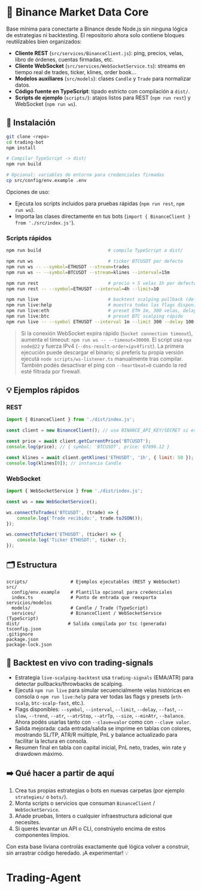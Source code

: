 # 📡 Binance Market Data Core

Base mínima para conectarte a Binance desde Node.js sin ninguna lógica de estrategias ni backtesting. El repositorio ahora solo contiene bloques reutilizables bien organizados:

- **Cliente REST** (`src/services/BinanceClient.js`): ping, precios, velas, libro de órdenes, cuentas firmadas, etc.
- **Cliente WebSocket** (`src/services/WebSocketService.ts`): streams en tiempo real de trades, ticker, klines, order book…
- **Modelos auxiliares** (`src/models`): clases `Candle` y `Trade` para normalizar datos.
- **Código fuente en TypeScript**: tipado estricto con compilación a `dist/`.
- **Scripts de ejemplo** (`scripts/`): atajos listos para REST (`npm run rest`) y WebSocket (`npm run ws`).

## 🚀 Instalación
```bash
git clone <repo>
cd trading-bot
npm install

# Compilar TypeScript -> dist/
npm run build

# Opcional: variables de entorno para credenciales firmadas
cp src/config/env.example .env
```

Opciones de uso:
- Ejecuta los scripts incluidos para pruebas rápidas (`npm run rest`, `npm run ws`).
- Importa las clases directamente en tus bots (`import { BinanceClient } from './src/index.js'`).

### Scripts rápidos

```bash
npm run build                         # compila TypeScript a dist/

npm run ws                            # ticker BTCUSDT por defecto
npm run ws -- --symbol=ETHUSDT --stream=trades
npm run ws -- --symbol=BTCUSDT --stream=klines --interval=15m

npm run rest                          # precio + 5 velas 1h por defecto
npm run rest -- --symbol=ETHUSDT --interval=4h --limit=10

npm run live                          # backtest scalping pullback (defaults BTCUSDT)
npm run live:help                     # muestra todas las flags disponibles
npm run live:eth                      # preset ETH 1m, 300 velas, delay 100ms, balance 10k
npm run live:btc                      # preset BTC scalping rápido
npm run live -- --symbol ETHUSDT --interval 1m --limit 300 --delay 100
```

> Si la conexión WebSocket expira rápido (`Socket connection timeout`), aumenta el timeout: `npm run ws -- --timeout=30000`.
> El script usa `npx node@22` y fuerza IPv4 (`--dns-result-order=ipv4first`). La primera ejecución puede descargar el binario; si preferís tu propia versión ejecutá `node scripts/ws-listener.ts` manualmente tras compilar.
> También podés desactivar el ping con `--heartbeat=0` cuando la red esté filtrada por firewall.

## 💡 Ejemplos rápidos

### REST
```javascript
import { BinanceClient } from './dist/index.js';

const client = new BinanceClient(); // usa BINANCE_API_KEY/SECRET si están en el entorno

const price = await client.getCurrentPrice('BTCUSDT');
console.log(price); // { symbol: 'BTCUSDT', price: 67890.12 }

const klines = await client.getKlines('ETHUSDT', '1h', { limit: 50 });
console.log(klines[0]); // instancia Candle
```

### WebSocket
```javascript
import { WebSocketService } from './dist/index.js';

const ws = new WebSocketService();

ws.connectToTrades('BTCUSDT', (trade) => {
    console.log('Trade recibido:', trade.toJSON());
});

ws.connectToTicker('ETHUSDT', (ticker) => {
    console.log('Ticker ETHUSDT:', ticker.c);
});
```

## 🗂️ Estructura
```
scripts/                # Ejemplos ejecutables (REST y WebSocket)
src/
  config/env.example    # Plantilla opcional para credenciales
  index.ts              # Punto de entrada que reexporta servicios/modelos
  models/               # Candle / Trade (TypeScript)
  services/             # BinanceClient / WebSocketService (TypeScript)
dist/                  # Salida compilada por tsc (generada)
tsconfig.json
.gitignore
package.json
package-lock.json
```


## 🧪 Backtest en vivo con trading-signals
- Estrategia `live-scalping-backtest` usa `trading-signals` (EMA/ATR) para detectar pullbacks/throwbacks de scalping.
- Ejecutá `npm run live` para simular secuencialmente velas históricas en consola o `npm run live:help` para ver todas las flags y presets (`eth-scalp`, `btc-scalp-fast`, etc.).
- Flags disponibles: `--symbol`, `--interval`, `--limit`, `--delay`, `--fast`, `--slow`, `--trend`, `--atr`, `--atrStop`, `--atrTp`, `--size`, `--minAtr`, `--balance`. Ahora podés usarlas tanto con `--clave=valor` como con `--clave valor`.
- Salida mejorada: cada entrada/salida se imprime en tablas con colores, mostrando SL/TP, ATR/R múltiple, PnL y balance actualizado para facilitar la lectura en consola.
- Resumen final en tabla con capital inicial, PnL neto, trades, win rate y drawdown máximo.

## ➡️ Qué hacer a partir de aquí
1. Crea tus propias estrategias o bots en nuevas carpetas (por ejemplo `strategies/` o `bots/`).
2. Monta scripts o servicios que consuman `BinanceClient` / `WebSocketService`.
3. Añade pruebas, linters o cualquier infraestructura adicional que necesites.
4. Si querés levantar un API o CLI, constrúyelo encima de estos componentes limpios.

Con esta base liviana controlás exactamente qué lógica volver a construir, sin arrastrar código heredado. ¡A experimentar! 💡
# Trading-Agent
